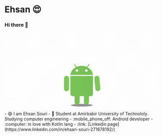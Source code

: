 # Ehsan :heart_eyes:
### Hi there 👋
<img src="https://raw.githubusercontent.com/ehsansouri23/ehsansouri23/master/andorid-kotlin.gif" />
- 😄 I am Ehsan Souri
- 💬 Student at Amirkabir University of Technololy. Studying computer engineering
- :mobile_phone_off: Android developer
- :computer: in love with Kotlin lang
- :link: [Linkedin page](https://www.linkedin.com/in/ehsan-souri-271678192/)


<!--
**ehsansouri23/ehsansouri23** is a ✨ _special_ ✨ repository because its `README.md` (this file) appears on your GitHub profile.

Here are some ideas to get you started:

- 🔭 I’m currently working on ...
- 🌱 I’m currently learning ...
- 👯 I’m looking to collaborate on ...
- 🤔 I’m looking for help with ...
- 💬 Ask me about ...
- 📫 How to reach me: ...
- 😄 Pronouns: ...
- ⚡ Fun fact: ...
-->
